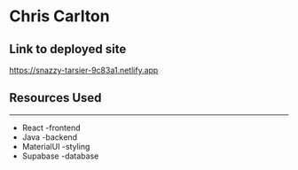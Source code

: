# Chris Carlton
 
## Link to deployed site 
 
https://snazzy-tarsier-9c83a1.netlify.app 
 
## Resources Used 

*** 
* React -frontend
* Java -backend
* MaterialUI -styling
* Supabase -database

 
 

